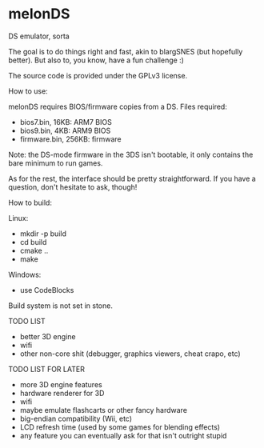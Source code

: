 # melonDS
DS emulator, sorta


The goal is to do things right and fast, akin to blargSNES (but hopefully better). But also to, you know, have a fun challenge :)


The source code is provided under the GPLv3 license.


How to use:

melonDS requires BIOS/firmware copies from a DS. Files required:
 * bios7.bin, 16KB: ARM7 BIOS
 * bios9.bin, 4KB: ARM9 BIOS
 * firmware.bin, 256KB: firmware
 
Note: the DS-mode firmware in the 3DS isn't bootable, it only contains the bare minimum to run games.

As for the rest, the interface should be pretty straightforward. If you have a question, don't hesitate to ask, though!


How to build:

Linux:
 * mkdir -p build
 * cd build
 * cmake ..
 * make

Windows:
 * use CodeBlocks

Build system is not set in stone.


TODO LIST

 * better 3D engine
 * wifi
 * other non-core shit (debugger, graphics viewers, cheat crapo, etc)

 
TODO LIST FOR LATER

 * more 3D engine features
 * hardware renderer for 3D
 * wifi
 * maybe emulate flashcarts or other fancy hardware
 * big-endian compatibility (Wii, etc)
 * LCD refresh time (used by some games for blending effects)
 * any feature you can eventually ask for that isn't outright stupid
